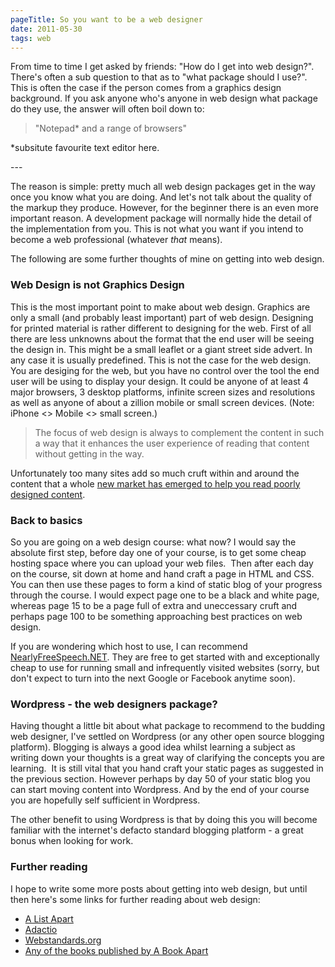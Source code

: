 ```yaml
---
pageTitle: So you want to be a web designer
date: 2011-05-30
tags: web
---
```

<p>From time to time I get asked by friends: "How do I get into web design?". There's often a sub question to that as to "what package should I use?". This is often the case if the person comes from a graphics design background. If you ask anyone who's anyone in web design what package do they use, the answer will often boil down to:</p>
<blockquote>
<p>"Notepad* and a range of browsers"</p>
</blockquote>
<p>*subsitute favourite text editor here.</p>
---

<p>The reason is simple: pretty much all web design packages get in the way once you know what you are doing. And let's not talk about the quality of the markup they produce. However, for the beginner there is an even more important reason. A development package will normally hide the detail of the implementation from you. This is not what you want if you intend to become a web professional (whatever <em>that</em> means).</p>
<p>The following are some further thoughts of mine on getting into web design.</p>
<h3>Web Design is not Graphics Design</h3>
<p>This is the most important point to make about web design. Graphics are only a small (and probably least important) part of web design. Designing for printed material is rather different to designing for the web. First of all there are less unknowns about the format that the end user will be seeing the design in. This might be a small leaflet or a giant street side advert. In any case it is usually predefined. This is not the case for the web design. You are desiging for the web, but you have no control over the tool the end user will be using to display your design. It could be anyone of at least 4 major browsers, 3 desktop platforms, infinite screen sizes and resolutions as well as anyone of about a zillion mobile or small screen devices. (Note: iPhone &lt;&gt; Mobile &lt;&gt; small screen.)</p>
<blockquote>
<p>The focus of web design is always to complement the content in such a way that it enhances the user experience of reading that content without getting in the way.</p>
</blockquote>
<p>Unfortunately too many sites add so much cruft within and around the content that a whole <a href="https://www.readability.com/">new market has emerged to help you read poorly designed content</a>.</p>
<h3>Back to basics</h3>
<p>So you are going on a web design course: what now? I would say the absolute first step, before day one of your course, is to get some cheap hosting space where you can upload your web files.  Then after each day on the course, sit down at home and hand craft a page in HTML and CSS. You can then use these pages to form a kind of static blog of your progress through the course. I would expect page one to be a black and white page, whereas page 15 to be a page full of extra and uneccessary cruft and perhaps page 100 to be something approaching best practices on web design.</p>
<p>If you are wondering which host to use, I can recommend <a href="http://www.nearlyfreespeech.net/">NearlyFreeSpeech.NET</a>. They are free to get started with and exceptionally cheap to use for running small and infrequently visited websites (sorry, but don't expect to turn into the next Google or Facebook anytime soon).</p>
<h3>Wordpress - the web designers package?</h3>
<p>Having thought a little bit about what package to recommend to the budding web designer, I've settled on Wordpress (or any other open source blogging platform). Blogging is always a good idea whilst learning a subject as writing down your thoughts is a great way of clarifying the concepts you are learning.  It is still vital that you hand craft your static pages as suggested in the previous section. However perhaps by day 50 of your static blog you can start moving content into Wordpress. And by the end of your course you are hopefully self sufficient in Wordpress.</p>
<p>The other benefit to using Wordpress is that by doing this you will become familiar with the internet's defacto standard blogging platform - a great bonus when looking for work.</p>
<h3>Further reading</h3>
<p>I hope to write some more posts about getting into web design, but until then here's some links for further reading about web design:</p>
<ul>
<li><a href="http://www.alistapart.com/">A List Apart</a></li>
<li><a href="http://adactio.com/">Adactio</a></li>
<li><a href="http://www.webstandards.org/">Webstandards.org </a></li>
<li><a href="http://www.abookapart.com/">Any of the books published by A Book Apart</a></li>
</ul>